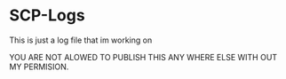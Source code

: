 # SCP-Logs
This is just a log file that im working on

YOU ARE NOT ALOWED TO PUBLISH THIS ANY WHERE ELSE WITH OUT MY PERMISION.
